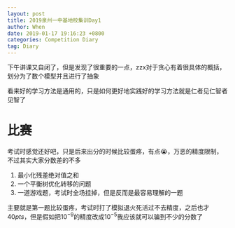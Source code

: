 ```yaml
---
layout: post
title: 2019泉州一中基地校集训Day1
author: When
date: 2019-01-17 19:16:23 +0800
categories: Competition Diary
tag: Diary
---
```


下午讲课又自闭了，但是发现了很重要的一点，zzx对于贪心有着很具体的概括，划分为了数个模型并且进行了抽象

看来好的学习方法是通用的，只是如何更好地实践好的学习方法就是仁者见仁智者见智了

# 比赛

考试时感觉还好吧，只是后来出分的时候比较蛋疼，有点:sob:，万恶的精度限制，不过其实大家分数差的不多

1. 最小化残差绝对值之和
2. 一个平衡树优化转移的问题
3. 一道游戏题，考试时全场挂掉，但是反而是最容易理解的一题

主要就是第一题比较蛋疼，考试时打了模拟退火死活过不去精度，之后也才$40pts$，但是假如把$10^{-9}$的精度改成$10^{-5}$我应该就可以骗到不少的分数了



